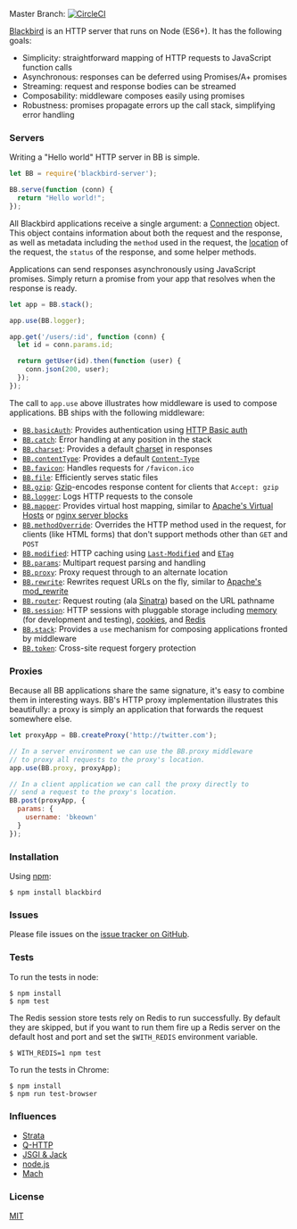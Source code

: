 Master Branch: [![CircleCI](https://circleci.com/gh/theqabalist/blackbird.svg?style=svg&circle-token=d32d4715e49ec8dcda656acfe86280b446a57af3)](https://circleci.com/gh/theqabalist/blackbird)

[Blackbird](https://github.com/theqabalist/blackbird) is an HTTP server that runs on Node (ES6+). It has the following goals:

  * Simplicity: straightforward mapping of HTTP requests to JavaScript function calls
  * Asynchronous: responses can be deferred using Promises/A+ promises
  * Streaming: request and response bodies can be streamed
  * Composability: middleware composes easily using promises
  * Robustness: promises propagate errors up the call stack, simplifying error handling

### Servers

Writing a "Hello world" HTTP server in BB is simple.

```js
let BB = require('blackbird-server');

BB.serve(function (conn) {
  return "Hello world!";
});
```

All Blackbird applications receive a single argument: a [Connection](https://github.com/theqabalist/blackbird/blob/master/modules/Connection.js) object. This object contains information about both the request and the response, as well as metadata including the `method` used in the request, the [location](https://github.com/theqabalist/blackbird/blob/master/modules/Location.js) of the request, the `status` of the response, and some helper methods.

Applications can send responses asynchronously using JavaScript promises. Simply return a promise from your app that resolves when the response is ready.

```js
let app = BB.stack();

app.use(BB.logger);

app.get('/users/:id', function (conn) {
  let id = conn.params.id;

  return getUser(id).then(function (user) {
    conn.json(200, user);
  });
});
```

The call to `app.use` above illustrates how middleware is used to compose applications. BB ships with the following middleware:

- [`BB.basicAuth`](https://github.com/theqabalist/blackbird/blob/master/modules/middleware/basicAuth.js): Provides authentication using [HTTP Basic auth](http://en.wikipedia.org/wiki/Basic_access_authentication)
- [`BB.catch`](https://github.com/theqabalist/blackbird/blob/master/modules/middleware/catch.js): Error handling at any position in the stack
- [`BB.charset`](https://github.com/theqabalist/blackbird/blob/master/modules/middleware/charset.js): Provides a default [charset](http://www.w3.org/Protocols/rfc2616/rfc2616-sec14.html#sec14.17) in responses
- [`BB.contentType`](https://github.com/theqabalist/blackbird/blob/master/modules/middleware/contentType.js): Provides a default [`Content-Type`](http://www.w3.org/Protocols/rfc2616/rfc2616-sec14.html#sec14.17)
- [`BB.favicon`](https://github.com/theqabalist/blackbird/blob/master/modules/middleware/favicon.js): Handles requests for `/favicon.ico`
- [`BB.file`](https://github.com/theqabalist/blackbird/blob/master/modules/middleware/file.js): Efficiently serves static files
- [`BB.gzip`](https://github.com/theqabalist/blackbird/blob/master/modules/middleware/gzip.js): [Gzip](http://en.wikipedia.org/wiki/Gzip)-encodes response content for clients that `Accept: gzip`
- [`BB.logger`](https://github.com/theqabalist/blackbird/blob/master/modules/middleware/logger.js): Logs HTTP requests to the console
- [`BB.mapper`](https://github.com/theqabalist/blackbird/blob/master/modules/middleware/mapper.js): Provides virtual host mapping, similar to [Apache's Virtual Hosts](http://httpd.apache.org/docs/2.2/vhosts/) or [nginx server blocks](http://nginx.org/en/docs/http/ngx_http_core_module.html#server)
- [`BB.methodOverride`](https://github.com/theqabalist/blackbird/blob/master/modules/middleware/methodOverride.js): Overrides the HTTP method used in the request, for clients (like HTML forms) that don't support methods other than `GET` and `POST`
- [`BB.modified`](https://github.com/theqabalist/blackbird/blob/master/modules/middleware/modified.js): HTTP caching using [`Last-Modified`](http://www.w3.org/Protocols/rfc2616/rfc2616-sec14.html#sec14.29) and [`ETag`](http://www.w3.org/Protocols/rfc2616/rfc2616-sec14.html#sec14.19)
- [`BB.params`](https://github.com/theqabalist/blackbird/blob/master/modules/middleware/params.js): Multipart request parsing and handling
- [`BB.proxy`](https://github.com/theqabalist/blackbird/blob/master/modules/middleware/proxy.js): Proxy request through to an alternate location
- [`BB.rewrite`](https://github.com/theqabalist/blackbird/blob/master/modules/middleware/rewrite.js): Rewrites request URLs on the fly, similar to [Apache's mod_rewrite](http://httpd.apache.org/docs/current/mod/mod_rewrite.html)
- [`BB.router`](https://github.com/theqabalist/blackbird/blob/master/modules/middleware/router.js): Request routing (ala [Sinatra](http://www.sinatrarb.com/)) based on the URL pathname
- [`BB.session`](https://github.com/theqabalist/blackbird/blob/master/modules/middleware/session.js): HTTP sessions with pluggable storage including [memory](https://github.com/theqabalist/blackbird/blob/master/modules/middleware/session/MemoryStore.js) (for development and testing), [cookies](https://github.com/theqabalist/blackbird/blob/master/modules/middleware/session/CookieStore.js), and [Redis](https://github.com/theqabalist/blackbird/blob/master/modules/middleware/session/RedisStore.js)
- [`BB.stack`](https://github.com/theqabalist/blackbird/blob/master/modules/middleware/stack.js): Provides a `use` mechanism for composing applications fronted by middleware
- [`BB.token`](https://github.com/theqabalist/blackbird/blob/master/modules/middleware/token.js): Cross-site request forgery protection

### Proxies

Because all BB applications share the same signature, it's easy to combine them in interesting ways. BB's HTTP proxy implementation illustrates this beautifully: a proxy is simply an application that forwards the request somewhere else.

```js
let proxyApp = BB.createProxy('http://twitter.com');

// In a server environment we can use the BB.proxy middleware
// to proxy all requests to the proxy's location.
app.use(BB.proxy, proxyApp);

// In a client application we can call the proxy directly to
// send a request to the proxy's location.
BB.post(proxyApp, {
  params: {
    username: 'bkeown'
  }
});
```

### Installation

Using [npm](https://www.npmjs.org/):

    $ npm install blackbird

### Issues

Please file issues on the [issue tracker on GitHub](https://github.com/theqabalist/blackbird/issues).

### Tests

To run the tests in node:

    $ npm install
    $ npm test

The Redis session store tests rely on Redis to run successfully. By default they are skipped, but if you want to run them fire up a Redis server on the default host and port and set the `$WITH_REDIS` environment variable.

    $ WITH_REDIS=1 npm test

To run the tests in Chrome:

    $ npm install
    $ npm run test-browser

### Influences

  * [Strata](http://stratajs.org/)
  * [Q-HTTP](https://github.com/kriskowal/q-http)
  * [JSGI & Jack](http://jackjs.org/)
  * [node.js](http://nodejs.org/)
  * [Mach](http:/github.com/mjackson/mach)

### License

[MIT](http://opensource.org/licenses/MIT)
